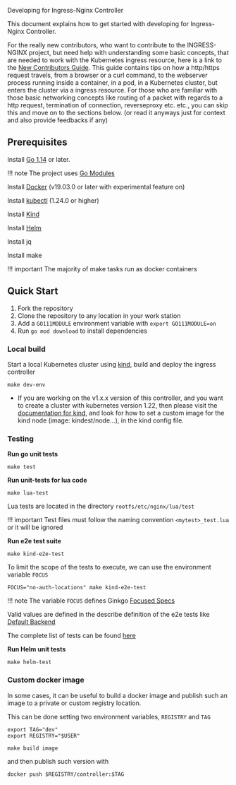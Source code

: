  Developing for Ingress-Nginx Controller

This document explains how to get started with developing for Ingress-Nginx Controller.

For the really new contributors, who want to contribute to the INGRESS-NGINX project, but need help with understanding some basic concepts,
that are needed to work with the Kubernetes ingress resource, here is a link to the [New Contributors Guide](https://github.com/kubernetes/ingress-nginx/blob/main/NEW_CONTRIBUTOR.md).
This guide contains tips on how a http/https request travels, from a browser or a curl command,
to the webserver process running inside a container, in a pod, in a Kubernetes cluster, but enters the cluster via a ingress resource.
For those who are familiar with those basic networking concepts like routing of a packet with regards to a
http request, termination of connection, reverseproxy etc. etc., you can skip this and move on to the sections below.
(or read it anyways just for context and also provide feedbacks if any)

## Prerequisites

Install [Go 1.14](https://golang.org/dl/) or later.

!!! note
    The project uses [Go Modules](https://go.dev/wiki/Modules#modules)

Install [Docker](https://docs.docker.com/engine/install/) (v19.03.0 or later with experimental feature on)

Install [kubectl](https://kubernetes.io/docs/tasks/tools/) (1.24.0 or higher)

Install [Kind](https://kind.sigs.k8s.io/)

Install [Helm](https://helm.sh/)

Install jq

Install make

!!! important
    The majority of make tasks run as docker containers

## Quick Start


1. Fork the repository
2. Clone the repository to any location in your work station
3. Add a `GO111MODULE` environment variable with `export GO111MODULE=on`
4. Run `go mod download` to install dependencies

### Local build

Start a local Kubernetes cluster using [kind](https://kind.sigs.k8s.io/), build and deploy the ingress controller

```console
make dev-env
```
- If you are working on the v1.x.x version of this controller, and you want to create a cluster with kubernetes version 1.22, then please visit the [documentation for kind](https://kind.sigs.k8s.io/docs/user/configuration/#a-note-on-cli-parameters-and-configuration-files), and look for how to set a custom image for the kind node (image: kindest/node...), in the kind config file.

### Testing

**Run go unit tests**

```console
make test
```

**Run unit-tests for lua code**

```console
make lua-test
```

Lua tests are located in the directory `rootfs/etc/nginx/lua/test`

!!! important
    Test files must follow the naming convention `<mytest>_test.lua` or it will be ignored


**Run e2e test suite**

```console
make kind-e2e-test
```

To limit the scope of the tests to execute, we can use the environment variable `FOCUS`

```console
FOCUS="no-auth-locations" make kind-e2e-test
```

!!! note
    The variable `FOCUS` defines Ginkgo [Focused Specs](https://onsi.github.io/ginkgo/#focused-specs)

Valid values are defined in the describe definition of the e2e tests like [Default Backend](https://github.com/kubernetes/ingress-nginx/blob/main/test/e2e/defaultbackend/default_backend.go#L29)

The complete list of tests can be found [here](../e2e-tests.md)

**Run Helm unit tests**

```console
make helm-test
```

### Custom docker image

In some cases, it can be useful to build a docker image and publish such an image to a private or custom registry location.

This can be done setting two environment variables, `REGISTRY` and `TAG`

```console
export TAG="dev"
export REGISTRY="$USER"

make build image
```

and then publish such version with

```console
docker push $REGISTRY/controller:$TAG
```
